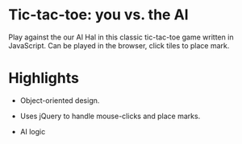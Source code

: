Tic-tac-toe: you vs. the AI
=========================

Play against the our AI Hal in this classic tic-tac-toe game written in JavaScript. Can be played in the browser, click tiles to place mark. 

Highlights
==========

*   Object-oriented design.

*   Uses jQuery to handle mouse-clicks and place marks.

*   AI logic
